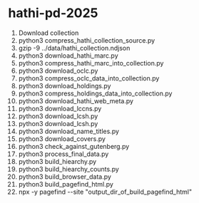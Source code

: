 # hathi-pd-2025



1. Download collection
2. python3 compress_hathi_collection_source.py
3. gzip -9 ../data/hathi_collection.ndjson
4. python3 download_hathi_marc.py
5. python3 compress_hathi_marc_into_collection.py
6. python3 download_oclc.py
7. python3 compress_oclc_data_into_collection.py
8. python3 download_holdings.py
9. python3 compress_holdings_data_into_collection.py
10. python3 download_hathi_web_meta.py
11. python3 download_lccns.py
12. python3 download_lcsh.py
13. python3 download_lcsh.py
14. python3 download_name_titles.py
15. python3 download_covers.py
16. python3 check_against_gutenberg.py
17. python3 process_final_data.py
18. python3 build_hiearchy.py
19. python3 build_hiearchy_counts.py
20. python3 build_browser_data.py
21. python3 build_pagefind_html.py
22. npx -y pagefind --site "output_dir_of_build_pagefind_html"
